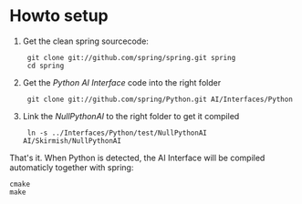 # Howto setup

1. Get the clean spring sourcecode:

		git clone git://github.com/spring/spring.git spring
		cd spring

2. Get the _Python AI Interface_ code into the right folder

		git clone git://github.com/spring/Python.git AI/Interfaces/Python

3. Link the _NullPythonAI_ to the right folder to get it compiled
 
		ln -s ../Interfaces/Python/test/NullPythonAI AI/Skirmish/NullPythonAI

That's it. When Python is detected, the AI Interface will be compiled
automaticly together with spring:

	cmake
	make

